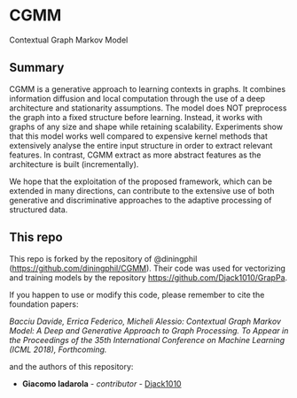 # CGMM
Contextual Graph Markov Model

## Summary
CGMM is a generative approach to learning contexts in graphs. It combines information diffusion and local computation through the use of a deep architecture and stationarity assumptions. The model does NOT preprocess the graph into a fixed structure before learning. Instead, it works with graphs of any size and shape while retaining scalability. Experiments show that this model works well compared to expensive kernel methods that extensively analyse the entire input structure in order to extract relevant features. In contrast, CGMM extract as more abstract features as the architecture is built (incrementally). 

We hope that the exploitation of the proposed framework, which can be extended in many directions, can contribute to the extensive use of both generative and discriminative approaches to the adaptive processing of structured data.

## This repo
This repo is forked by the repository of @diningphil (https://github.com/diningphil/CGMM). Their code was used for vectorizing and training models by the repository https://github.com/Djack1010/GrapPa.

If you happen to use or modify this code, please remember to cite the foundation papers:

*Bacciu Davide, Errica Federico, Micheli Alessio: Contextual Graph Markov Model: A Deep and Generative Approach to Graph Processing. To Appear in the Proceedings of the 35th International Conference on Machine Learning (ICML 2018), Forthcoming.*

and the authors of this repository:

* **Giacomo Iadarola** - *contributor* - [Djack1010](https://github.com/Djack1010)
